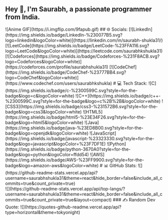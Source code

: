 <h2>Hey 👋, I'm Saurabh, a passionate programmer from India.</h2>
![Anime GIF](https://i.imgflip.com/9fapub.gif)
## 🌐 Socials:
[![LinkedIn](https://img.shields.io/badge/LinkedIn-%230077B5.svg?logo=linkedin&logoColor=white)](https://linkedin.com/in/saurabh-shukla31/) 
[![LeetCode](https://img.shields.io/badge/LeetCode-%23FFA116.svg?logo=LeetCode&logoColor=white)](https://leetcode.com/saurabhkshukla31)
[![Codeforces](https://img.shields.io/badge/Codeforces-%231F8ACB.svg?logo=Codeforces&logoColor=white)](https://codeforces.com/profile/saurabhshukla31)
[![CodeChef](https://img.shields.io/badge/CodeChef-%23777BB4.svg?logo=CodeChef&logoColor=white)](https://www.codechef.com/users/saurabhkshukla)
# 💻 Tech Stack:
![C](https://img.shields.io/badge/c-%2300599C.svg?style=for-the-badge&logo=c&logoColor=white) 
![C++](https://img.shields.io/badge/c++-%2300599C.svg?style=for-the-badge&logo=c%2B%2B&logoColor=white) 
![CSS3](https://img.shields.io/badge/css3-%231572B6.svg?style=for-the-badge&logo=css3&logoColor=white) 
![HTML5](https://img.shields.io/badge/html5-%23E34F26.svg?style=for-the-badge&logo=html5&logoColor=white) 
![Java](https://img.shields.io/badge/java-%23ED8B00.svg?style=for-the-badge&logo=openjdk&logoColor=white) 
![JavaScript](https://img.shields.io/badge/javascript-%23323330.svg?style=for-the-badge&logo=javascript&logoColor=%23F7DF1E) 
![Python](https://img.shields.io/badge/python-3670A0?style=for-the-badge&logo=python&logoColor=ffdd54) 
![AWS](https://img.shields.io/badge/AWS-%23FF9900.svg?style=for-the-badge&logo=amazon-aws&logoColor=white) 
# 📊 GitHub Stats:
![](https://github-readme-stats.vercel.app/api?username=saurabhshukla31&theme=react&hide_border=false&include_all_commits=true&count_private=true)<br/>
![](https://github-readme-stats.vercel.app/api/top-langs/?username=saurabhshukla31&theme=react&hide_border=false&include_all_commits=true&count_private=true&layout=compact)
### ✍️ Random Dev Quote:
![](https://quotes-github-readme.vercel.app/api?type=horizontal&theme=tokyonight)
